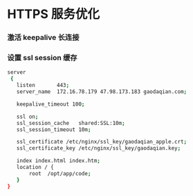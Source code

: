 # HTTPS 服务优化

### 激活 keepalive 长连接

### 设置 ssl session 缓存

```bash
server
 {
   listen       443;
   server_name  172.16.78.179 47.98.173.183 gaodaqian.com;

   keepalive_timeout 100;

   ssl on;
   ssl_session_cache   shared:SSL:10m;
   ssl_session_timeout 10m;

   ssl_certificate /etc/nginx/ssl_key/gaodaqian_apple.crt;
   ssl_certificate_key /etc/nginx/ssl_key/gaodaqian.key;

   index index.html index.htm;
   location / {
       root  /opt/app/code;
   }
}
```